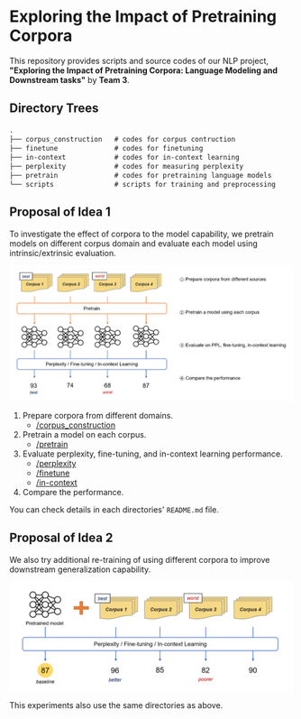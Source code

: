 # Exploring the Impact of Pretraining Corpora
This repository provides scripts and source codes of our NLP project, **"Exploring the Impact of Pretraining Corpora: Language Modeling and Downstream tasks"** by **Team 3**.

## Directory Trees
```
.
├── corpus_construction   # codes for corpus contruction 
├── finetune              # codes for finetuning
├── in-context            # codes for in-context learning
├── perplexity            # codes for measuring perplexity
├── pretrain              # codes for pretraining language models
└── scripts               # scripts for training and preprocessing 
```

## Proposal of Idea 1

To investigate the effect of corpora to the model capability, we pretrain models on different corpus domain and evaluate each model using intrinsic/extrinsic evaluation.

![](./images/idea1-2.png)

1. Prepare corpora from different domains.
    - [/corpus_construction](./corpus_construction/)
2. Pretrain a model on each corpus.
    - [/pretrain](./pretrain/)
3. Evaluate perplexity, fine-tuning, and in-context learning performance.
    - [/perplexity](./perplexity/)
    - [/finetune](./finetune/)
    - [/in-context](./in-context/)
4. Compare the performance.

You can check details in each directories' `README.md` file.

## Proposal of Idea 2

We also try additional re-training of using different corpora to improve downstream generalization capability.

![](./images/idea2-2.png)

This experiments also use the same directories as above.